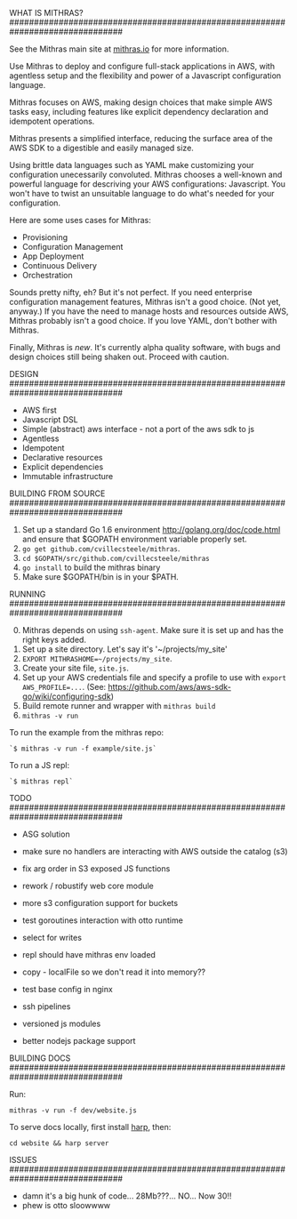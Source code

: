 WHAT IS MITHRAS?
###############################################################################

See the Mithras main site at [mithras.io](http://mithras.io) for more
information.

Use Mithras to deploy and configure full-stack applications in AWS,
with agentless setup and the flexibility and power of a Javascript
configuration language.

Mithras focuses on AWS, making design choices that make simple AWS
tasks easy, including features like explicit dependency declaration
and idempotent operations.

Mithras presents a simplified interface, reducing the surface area of
the AWS SDK to a digestible and easily managed size.

Using brittle data languages such as YAML make customizing your
configuration unecessarily convoluted.  Mithras chooses a well-known
and powerful language for descriving your AWS configurations:
Javascript.  You won't have to twist an unsuitable language to do
what's needed for your configuration.

Here are some uses cases for Mithras:

* Provisioning
* Configuration Management
* App Deployment
* Continuous Delivery
* Orchestration

Sounds pretty nifty, eh?  But it's not perfect.  If you need
enterprise configuration management features, Mithras isn't a good
choice.  (Not yet, anyway.)  If you have the need to manage hosts and
resources outside AWS, Mithras probably isn't a good choice.  If you
love YAML, don't bother with Mithras.

Finally, Mithras is *new*.  It's currently alpha quality software,
with bugs and design choices still being shaken out.  Proceed with
caution.

DESIGN
###############################################################################

* AWS first
* Javascript DSL
* Simple (abstract) aws interface - not a port of the aws sdk to js
* Agentless 
* Idempotent  
* Declarative resources
* Explicit dependencies
* Immutable infrastructure

BUILDING FROM SOURCE
###############################################################################

1. Set up a standard Go 1.6 environment http://golang.org/doc/code.html and ensure that $GOPATH environment variable properly set.
2. `go get github.com/cvillecsteele/mithras`.
3. `cd $GOPATH/src/github.com/cvillecsteele/mithras`
4. `go install` to build the mithras binary
5. Make sure $GOPATH/bin is in your $PATH.

RUNNING
###############################################################################

0. Mithras depends on using `ssh-agent`.  Make sure it is set up and has the right keys added.
1. Set up a site directory. Let's say it's '~/projects/my_site'
2. `EXPORT MITHRASHOME=~/projects/my_site`.
3. Create your site file, `site.js`.
4. Set up your AWS credentials file and specify a profile to use with `export AWS_PROFILE=...`.  (See: https://github.com/aws/aws-sdk-go/wiki/configuring-sdk)
5. Build remote runner and wrapper with `mithras build`
6. `mithras -v run`

To run the example from the mithras repo:

    `$ mithras -v run -f example/site.js`

To run a JS repl:

    `$ mithras repl`

TODO
###############################################################################

* ASG solution
* make sure no handlers are interacting with AWS outside the catalog (s3)
* fix arg order in S3 exposed JS functions  
* rework / robustify web core module

* more s3 configuration support for buckets
* test goroutines interaction with otto runtime
* select for writes
* repl should have mithras env loaded
* copy - localFile so we don't read it into memory??
* test base config in nginx
* ssh pipelines
* versioned js modules
* better nodejs package support

BUILDING DOCS
###############################################################################

Run:

    mithras -v run -f dev/website.js

To serve docs locally, first install [harp](http://harpjs.com), then:

    cd website && harp server

ISSUES
###############################################################################

* damn it's a big hunk of code... 28Mb???... NO... Now 30!!
* phew is otto sloowwww
